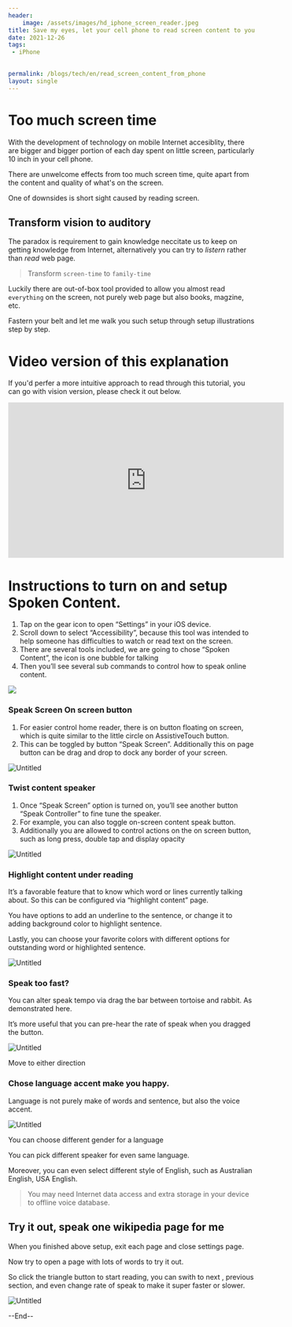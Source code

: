 ```yaml
---
header:
    image: /assets/images/hd_iphone_screen_reader.jpeg
title: Save my eyes, let your cell phone to read screen content to you
date: 2021-12-26
tags:
 - iPhone

 
permalink: /blogs/tech/en/read_screen_content_from_phone
layout: single
---
```


# Too much screen time

With the development of technology on mobile Internet accesiblity, there are bigger and bigger portion of each day spent on little screen, particularly 10 inch in your cell phone.

There are unwelcome effects from too much screen time, quite apart from the content and quality of what's on the screen.

One of downsides is short sight caused by reading screen.

## Transform vision to auditory

The paradox is requirement to gain knowledge neccitate us to keep on getting knowledge from Internet, alternatively you can try to *listern* rather than *read* web page.

> Transform `screen-time` to `family-time`

Luckily there are out-of-box tool provided to allow you almost read `everything` on the screen, not purely web page but also books, magzine, etc.

Fastern your belt and let me walk you such setup through setup illustrations step by step.


# Video version of this explanation
If you'd perfer a more intuitive approach to read through this tutorial, you can go with vision version, please check it out below.

<iframe width="560" height="315" src="https://www.youtube.com/embed/Q6GY8rLnyBc" frameborder="0" allow="autoplay; encrypted-media" allowfullscreen></iframe>


# Instructions to turn on and setup Spoken Content.

1. Tap on the gear icon to open “Settings” in your iOS device.
2. Scroll down to select “Accessibility”, because this tool was intended to help someone has difficulties to watch or read text on the screen. 
3. There are several tools included, we are going to chose “Spoken Content”, the icon is one bubble for talking
4. Then you’ll see several sub commands to control how to speak online content. 


![](/assets/images/iphone_screen_reader.png)

### Speak Screen On screen button

1. For easier control home reader, there is on button floating on screen, which is quite similar to the little circle on AssistiveTouch button. 
2. This can be toggled by button “Speak Screen”. Additionally this on page button can be drag and drop to dock any border of your screen.

![Untitled](/assets/images/iphone_screen_reader_1.png)

### Twist content speaker

1. Once “Speak Screen” option is turned on, you’ll see another button “Speak Controller” to fine tune the speaker.
2. For example, you can also toggle on-screen content speak button.
3. Additionally you are allowed to control actions on the on screen button, such as long press, double tap and display opacity

![Untitled](/assets/images/iphone_screen_reader_2.png)

### Highlight content under reading

It’s a favorable feature that to know which word or lines currently talking about. So this can be configured via “highlight content” page. 

You have options to add an underline to the sentence, or change it to adding background color to highlight sentence.

Lastly, you can choose your favorite colors with different options for outstanding word or highlighted sentence.

![Untitled](/assets/images/iphone_screen_reader_3.png)

### Speak too fast?

You can alter speak tempo via drag the bar between tortoise and rabbit. As demonstrated here.

It’s more useful that you can pre-hear the rate of speak when you dragged the button.

![Untitled](/assets/images/iphone_screen_reader_4.png)

Move to either direction

### Chose language accent make you happy.

Language is not purely make of words and sentence, but also the voice accent.

![Untitled](/assets/images/iphone_screen_reader_5.png)

You can choose different gender for a language

You can pick different speaker for even same language.

Moreover, you can even select different style of English, such as Australian English, USA English.

> You may need Internet data access and extra storage in your device to offline voice database.
> 

## Try it out, speak one wikipedia page for me

When you finished above setup, exit each page and close settings page.

Now try to open a page with lots of words to try it out.

So click the triangle button to start reading, you can swith to next , previous section, and even change rate of speak to make it super faster or slower.

![Untitled](/assets/images/iphone_screen_reader_6.png)

--End--

